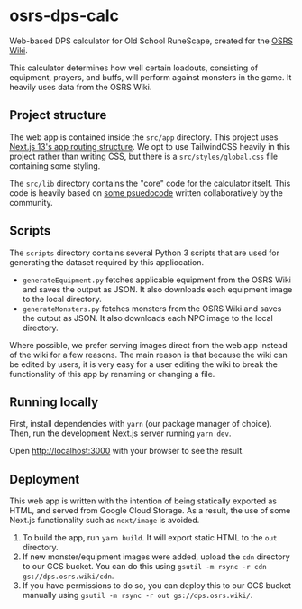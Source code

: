 # osrs-dps-calc

Web-based DPS calculator for Old School RuneScape, created for the [OSRS Wiki](https://oldschool.runescape.wiki).

This calculator determines how well certain loadouts, consisting of equipment, prayers, and buffs, will perform against monsters in the game. It heavily uses data from the OSRS Wiki.

## Project structure
The web app is contained inside the `src/app` directory. This project uses [Next.js 13's app routing structure](https://nextjs.org/docs). We opt to use TailwindCSS heavily in this project rather than writing CSS, but there is a `src/styles/global.css` file containing some styling.

The `src/lib` directory contains the "core" code for the calculator itself. This code is heavily based on [some psuedocode](https://oldschool.runescape.wiki/w/RuneScape:Sandbox/combat_pseudocode) written collaboratively by the community.

## Scripts
The `scripts` directory contains several Python 3 scripts that are used for generating the dataset required by this appliocation.

* `generateEquipment.py` fetches applicable equipment from the OSRS Wiki and saves the output as JSON. It also downloads each equipment image to the local directory.
* `generateMonsters.py` fetches monsters from the OSRS Wiki and saves the output as JSON. It also downloads each NPC image to the local directory.

Where possible, we prefer serving images direct from the web app instead of the wiki for a few reasons. The main reason is that because the wiki can be edited by users, it is very easy for a user editing the wiki to break the functionality of this app by renaming or changing a file.

## Running locally
First, install dependencies with `yarn` (our package manager of choice). Then, run the development Next.js server running `yarn dev`.

Open [http://localhost:3000](http://localhost:3000) with your browser to see the result.

## Deployment
This web app is written with the intention of being statically exported as HTML, and served from Google Cloud Storage. As a result, the use of some Next.js functionality such as `next/image` is avoided.

1. To build the app, run `yarn build`. It will export static HTML to the `out` directory.
2. If new monster/equipment images were added, upload the `cdn` directory to our GCS bucket. You can do this using `gsutil -m rsync -r cdn gs://dps.osrs.wiki/cdn`.
3. If you have permissions to do so, you can deploy this to our GCS bucket manually using `gsutil -m rsync -r out gs://dps.osrs.wiki/`.